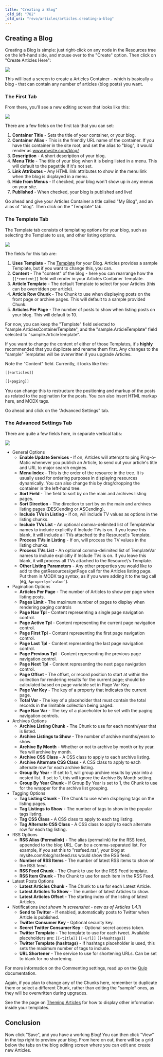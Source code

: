 ```yaml
---
title: "Creating a Blog"
_old_id: "782"
_old_uri: "revo/articles/articles.creating-a-blog"
---
```


## Creating a Blog

Creating a Blog is simple: just right-click on any node in the Resources tree on the left-hand side, and mouse over to the "Create" option. Then click on "Create Articles Here":

![](articles-cm.png)

This will load a screen to create a Articles Container - which is basically a blog - that can contain any number of articles (blog posts) you want.

### The First Tab

From there, you'll see a new editing screen that looks like this:

![](articles-tab1.png)

There are a few fields on the first tab that you can set:

1. **Container Title** - Sets the title of your container, or your blog.
2. **Container Alias** - This is the friendly URL name of the container. If you have this container in the site root, and set the alias to "blog", it would render as www.mysite.com/blog/
3. **Description** - A short description of your blog.
4. **Menu Title** - The title of your blog when it is being listed in a menu. This will default to the pagetitle if it's not set.
5. **Link Attributes** - Any HTML link attributes to show in the menu link when the blog is displayed in a menu.
6. **Hide from Menus** - If checked, your blog won't show up in any menus on your site.
7. **Published** - When checked, your blog is published and live!

Go ahead and give your Articles Container a title called "My Blog", and an alias of "blog". Then click on the "Template" tab.

### The Template Tab

The Template tab consists of templating options for your blog, such as selecting the Template to use, and other listing options.

![](articles-tab2.png)

The fields for this tab are:

1. **Uses Template** - The [Template](making-sites-with-modx/structuring-your-site/templates "Templates") for your Blog. Articles provides a sample Template, but if you want to change this, you can.
2. **Content** - The "content" of the blog - here you can rearrange how the `[[*content]]` field will render in your Articles Container Template.
3. **Article Template** - The default Template to select for your Articles (this can be overridden per article).
4. **Article Row Chunk** - The Chunk to use when displaying posts on the front page or archive pages. This will default to a sample provided Chunk.
5. **Articles Per Page** - The number of posts to show when listing posts on your blog. This will default to 10.

For now, you can keep the "Template" field selected to "sample.ArticlesContainerTemplate", and the "sample.ArticleTemplate" field selected to "sample.ArticleTemplate".

If you want to change the content of either of those Templates, it's **highly** recommended that you duplicate and rename them first. Any changes to the "sample" Templates will be overwritten if you upgrade Articles.

Note the "Content" field. Currently, it looks like this:

``` php
[[+articles]]

[[+paging]]
```

You can change this to restructure the positioning and markup of the posts as related to the pagination for the posts. You can also insert HTML markup here, and MODX tags.

Go ahead and click on the "Advanced Settings" tab.

### The Advanced Settings Tab

There are quite a few fields here, in separate vertical tabs:

![](articles-tab3.png)

- General Options
    - **Enable Update Services** - If on, Articles will attempt to ping Ping-o-Matic whenever you publish an Article, to send out your article's title and URL to major search engines.
    - **Menu Index** - This is the order of the resource in the tree. It is usually used for ordering purposes in displaying resources dynamically. You can also change this by drag/dropping the container in the left-hand tree.
    - **Sort Field** - The field to sort by on the main and archives listing pages.
    - **Sort Direction** - The direction to sort by on the main and archives listing pages (DESCending or ASCending).
    - **Include TVs in Listing** - If on, will include TV values as options in the listing chunks.
    - **Include TVs List** - An optional comma-delimited list of TemplateVar names to include explicitly if Include TVs is on. If you leave this blank, it will include all TVs attached to the Resource\\'s Template.
    - **Process TVs in Listing** - If on, will process the TV values in the listing chunks.
    - **Process TVs List** - An optional comma-delimited list of TemplateVar names to include explicitly if Include TVs is on. If you leave this blank, it will process all TVs attached to the Resource\\'s Template.
    - **Other Listing Parameters** - Any other properties you would like to add to the getResources/getPage call for the Articles listing page. Put them in MODX tag syntax, as if you were adding it to the tag call (eg, `` &property=`value` ``).
- Pagination Options
    - **Articles Per Page** - The number of Articles to show per page when listing posts.
    - **Pages Limit** - The maximum number of pages to display when rendering paging controls
    - **Page Nav Tpl** - Content representing a single page navigation control.
    - **Page Active Tpl** - Content representing the current page navigation control.
    - **Page First Tpl** - Content representing the first page navigation control.
    - **Page Last Tpl** - Content representing the last page navigation control.
    - **Page Previous Tpl** - Content representing the previous page navigation control.
    - **Page Next Tpl** - Content representing the next page navigation control.
    - **Page Offset** - The offset, or record position to start at within the collection for rendering results for the current page; should be calculated based on page variable set in Page Var Key.
    - **Page Var Key** - The key of a property that indicates the current page.
    - **Total Var** - The key of a placeholder that must contain the total records in the limitable collection being paged.
    - **Page Nav Var** - The key of a placeholder to be set with the paging navigation controls.
- Archives Options
    - **Archive Listing Chunk** - The Chunk to use for each month/year that is listed.
    - **Archive Listings to Show** - The number of archive months/years to show.
    - **Archive By Month** - Whether or not to archive by month or by year. Yes will archive by month.
    - **Archive CSS Class** - A CSS class to apply to each archive listing.
    - **Archive Alternate CSS Class** - A CSS class to apply to each alternate row for each archive listing.
    - **Group By Year** - If set to 1, will group archive results by year into a nested list. If set to 1, this will ignore the Archive By Month setting.
    - **Group By Year Chunk** - If Group By Year is set to 1, the Chunk to use for the wrapper for the archive list grouping.
- Tagging Options
    - **Tag Listing Chunk** - The Chunk to use when displaying tags on the listing pages.
    - **Tag Listings to Show** - The number of tags to show in the popular tags listing.
    - **Tag CSS Class** - A CSS class to apply to each tag listing.
    - **Tag Alternate CSS Class** - A CSS class to apply to each alternate row for each tag listing.
- RSS Options
    - **RSS Alias (Permalink)** - The alias (permalink) for the RSS feed, appended to the blog URL. Can be a comma-separated list. For example, if you set this to "rssfeed.rss", your blog at mysite.com/blog/rssfeed.rss would show the RSS feed.
    - **Number of RSS Items** - The number of latest RSS items to show on the RSS feed.
    - **RSS Feed Chunk** - The Chunk to use for the RSS Feed template.
    - **RSS Item Chunk** - The Chunk to use for each item in the RSS Feed.
- Latest Posts Options
    - **Latest Articles Chunk** - The Chunk to use for each Latest Article.
    - **Latest Articles To Show** - The number of latest Articles to show.
    - **Latest Articles Offset** - The starting index of the listing of latest Articles.
- Notifications (_not shown in screenshot - new as of Articles 1.4.1_)
    - **Send to Twitter** - If enabled, automatically posts to Twitter when Article is published.
    - **Twitter Consumer Key** - Optional security key.
    - **Secret Twitter Consumer Key** - Optional secret access token.
    - **Twitter Template** - The template to use for each tweet. Available placeholders are: `[[+title]]` `[[+url]]` `[[+hashtags]]`
    - **Twitter Template (hashtags)** - If hashtags placeholder is used, this sets the maximum number of tags to include.
    - **URL Shortener** - The service to use for shortening URLs. Can be set to blank for no shortening.

For more information on the Commenting settings, read up on the [Quip](extras/quip "Quip") documentation.

Again, if you plan to change any of the Chunks here, remember to duplicate them or select a different Chunk, rather than editing the "sample" ones, as they will be overwritten during upgrades.

See the the page on [Theming Articles](extras/articles/theming-articles "Articles.Theming Articles") for how to display other information inside your templates.

## Conclusion

Now click "Save", and you have a working Blog! You can then click "View" in the top right to preview your blog. From here on out, there will be a grid below the tabs on the blog editing screen where you can edit and create new Articles.
